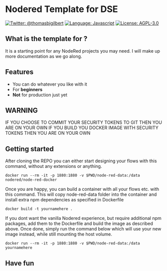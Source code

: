 # Nodered Template for DSE

[![Twitter: @thomasbjgilbert](https://img.shields.io/badge/contact-@thomasbjgilbert-blue.svg?style=flat)](https://twitter.com/thomasbjgilbert)
[![Language: Javascript](https://img.shields.io/badge/lang-Javascript-yellow.svg?style=flat)](https://nodered.org)
[![License: AGPL-3.0](https://img.shields.io/badge/license-AGPL-lightgrey.svg?style=flat)](http://opensource.org/licenses/AGPL-3.0)

## What is the template for ?
It is a starting point for any NodeRed projects you may need. I will make up more documentation as we go along.

## Features
- You can do whatever you like with it
- For **beginners**
- **Not** for production just yet

## WARNING
IF YOU CHOOSE TO COMMIT YOUR SECURITY TOKENS TO GIT THEN YOU ARE ON YOUR OWN
IF YOU BUILD YOU DOCKER IMAGE WITH SECURITY TOKENS THEN YOU ARE ON YOUR OWN

## Getting started
After cloning the REPO you can either start designing your flows with this command, without any extensions or anything.
```
docker run --rm -it -p 1880:1880 -v $PWD/node-red-data:/data nodered/node-red-docker
```

Once you are happy, you can build a container with all your flows etc. with this command. This will copy node-red-data folder into the container and install extra npm dependencies as specified in Dockerfile
```
docker build -t yournamehere .
```

If you dont want the vanilla Nodered experience, but require additional npm packages, add them to the Dockerfile and build the image as described above. Once done, simply run the command below which will use your new image instead, while still mounting the host volume.
```
docker run --rm -it -p 1880:1880 -v $PWD/node-red-data:/data yournamehere
```

## Have fun
